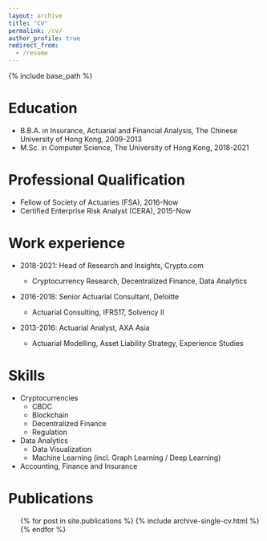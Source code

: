 ```yaml
---
layout: archive
title: "CV"
permalink: /cv/
author_profile: true
redirect_from:
  - /resume
---
```


{% include base_path %}

Education
======
* B.B.A. in Insurance, Actuarial and Financial Analysis, The Chinese University of Hong Kong, 2009-2013
* M.Sc. in Computer Science, The University of Hong Kong, 2018-2021

Professional Qualification
======
* Fellow of Society of Actuaries (FSA), 2016-Now
* Certified Enterprise Risk Analyst (CERA), 2015-Now

Work experience
======
* 2018-2021: Head of Research and Insights, Crypto.com
  * Cryptocurrency Research, Decentralized Finance, Data Analytics

* 2016-2018: Senior Actuarial Consultant, Deloitte
  * Actuarial Consulting, IFRS17, Solvency II

* 2013-2016: Actuarial Analyst, AXA Asia
  * Actuarial Modelling, Asset Liability Strategy, Experience Studies
  
Skills
======
* Cryptocurrencies
  * CBDC
  * Blockchain
  * Decentralized Finance
  * Regulation
* Data Analytics
  * Data Visualization
  * Machine Learning (incl. Graph Learning / Deep Learning)
* Accounting, Finance and Insurance

Publications
======
  <ul>{% for post in site.publications %}
    {% include archive-single-cv.html %}
  {% endfor %}</ul>
